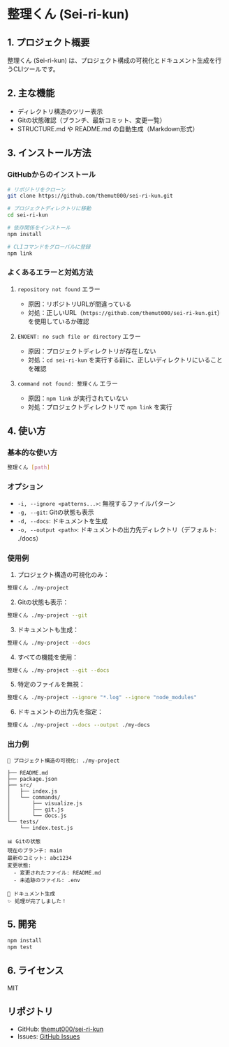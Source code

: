 # 整理くん (Sei-ri-kun)

## 1. プロジェクト概要

整理くん (Sei-ri-kun) は、プロジェクト構成の可視化とドキュメント生成を行うCLIツールです。

## 2. 主な機能

- ディレクトリ構造のツリー表示
- Gitの状態確認（ブランチ、最新コミット、変更一覧）
- STRUCTURE.md や README.md の自動生成（Markdown形式）

## 3. インストール方法

### GitHubからのインストール

```bash
# リポジトリをクローン
git clone https://github.com/themut000/sei-ri-kun.git

# プロジェクトディレクトリに移動
cd sei-ri-kun

# 依存関係をインストール
npm install

# CLIコマンドをグローバルに登録
npm link
```

### よくあるエラーと対処方法

1. `repository not found` エラー
   - 原因：リポジトリURLが間違っている
   - 対処：正しいURL（`https://github.com/themut000/sei-ri-kun.git`）を使用しているか確認

2. `ENOENT: no such file or directory` エラー
   - 原因：プロジェクトディレクトリが存在しない
   - 対処：`cd sei-ri-kun` を実行する前に、正しいディレクトリにいることを確認

3. `command not found: 整理くん` エラー
   - 原因：`npm link` が実行されていない
   - 対処：プロジェクトディレクトリで `npm link` を実行

## 4. 使い方

### 基本的な使い方

```bash
整理くん [path]
```

### オプション

- `-i, --ignore <patterns...>`: 無視するファイルパターン
- `-g, --git`: Gitの状態も表示
- `-d, --docs`: ドキュメントを生成
- `-o, --output <path>`: ドキュメントの出力先ディレクトリ（デフォルト: ./docs）

### 使用例

1. プロジェクト構造の可視化のみ：
```bash
整理くん ./my-project
```

2. Gitの状態も表示：
```bash
整理くん ./my-project --git
```

3. ドキュメントも生成：
```bash
整理くん ./my-project --docs
```

4. すべての機能を使用：
```bash
整理くん ./my-project --git --docs
```

5. 特定のファイルを無視：
```bash
整理くん ./my-project --ignore "*.log" --ignore "node_modules"
```

6. ドキュメントの出力先を指定：
```bash
整理くん ./my-project --docs --output ./my-docs
```

### 出力例

```
📁 プロジェクト構造の可視化: ./my-project

├── README.md
├── package.json
├── src/
│   ├── index.js
│   └── commands/
│       ├── visualize.js
│       ├── git.js
│       └── docs.js
└── tests/
    └── index.test.js

📊 Gitの状態
現在のブランチ: main
最新のコミット: abc1234
変更状態:
  - 変更されたファイル: README.md
  - 未追跡のファイル: .env

📝 ドキュメント生成
✨ 処理が完了しました！
```

## 5. 開発

```bash
npm install
npm test
```

## 6. ライセンス

MIT

## リポジトリ

- GitHub: [themut000/sei-ri-kun](https://github.com/themut000/sei-ri-kun)
- Issues: [GitHub Issues](https://github.com/themut000/sei-ri-kun/issues) 